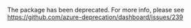 The package has been deprecated. For more info, please see https://github.com/azure-deprecation/dashboard/issues/239

